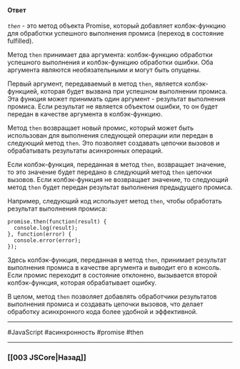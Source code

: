 #### Ответ

*`then`* - это метод объекта Promise, который добавляет колбэк-функцию для обработки успешного выполнения промиса (переход в состояние fulfilled).

Метод `then` принимает два аргумента: колбэк-функцию обработки успешного выполнения и колбэк-функцию обработки ошибки. Оба аргумента являются необязательными и могут быть опущены.

Первый аргумент, передаваемый в метод `then`, является колбэк-функцией, которая будет вызвана при успешном выполнении промиса. Эта функция может принимать один аргумент - результат выполнения промиса. Если результат не является объектом ошибки, то он будет передан в качестве аргумента в колбэк-функцию.

Метод `then` возвращает новый промис, который может быть использован для выполнения следующей операции или передан в следующий метод `then`. Это позволяет создавать цепочки вызовов и обрабатывать результаты асинхронных операций.

Если колбэк-функция, переданная в метод `then`, возвращает значение, то это значение будет передано в следующий метод `then` цепочки вызовов. Если колбэк-функция не возвращает значение, то следующий метод `then` будет передан результат выполнения предыдущего промиса.

Например, следующий код использует метод `then`, чтобы обработать результат выполнения промиса:

```
promise.then(function(result) {
  console.log(result);
}, function(error) {
  console.error(error);
});
```

Здесь колбэк-функция, переданная в метод `then`, принимает результат выполнения промиса в качестве аргумента и выводит его в консоль. Если промис переходит в состояние отклонено, вызывается второй колбэк-функция, которая обрабатывает ошибку.

В целом, метод `then` позволяет добавлять обработчики результатов выполнения промиса и создавать цепочки вызовов, что делает обработку асинхронного кода более удобной и эффективной.

___
 #JavaScript #асинхронность #promise #then 

___

### [[003 JSCore|Назад]]